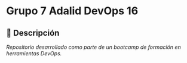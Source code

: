 # Grupo 7 Adalid DevOps 16

## 📌 Descripción 

*Repositorio desarrollado como parte de un bootcamp de formación en herramientas DevOps.*


